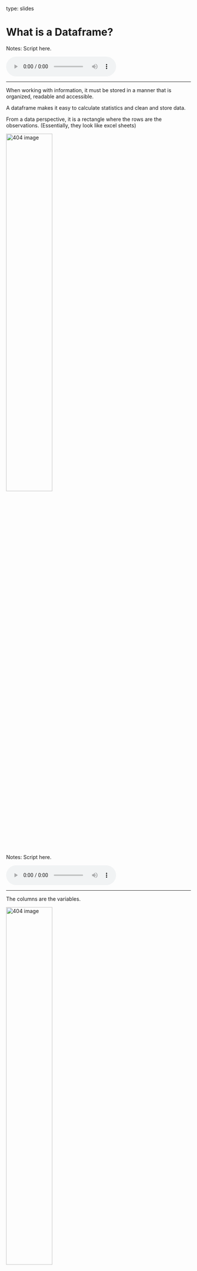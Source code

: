 type: slides

# What is a Dataframe?

Notes: Script here.

<html>

<audio controls >

<source src="placeholder_audio.mp3" />

</audio>

</html>

-----

When working with information, it must be stored in a manner that is
organized, readable and accessible.

A dataframe makes it easy to calculate statistics and clean and store
data.

From a data perspective, it is a rectangle where the rows are the
observations. (Essentially, they look like excel sheets)

<img src='module1/df_obs.png' width="50%" alt="404 image"/>

Notes: Script here.

<html>

<audio controls >

<source src="placeholder_audio.mp3" />

</audio>

</html>

-----

The columns are the variables.

<img src='module1/df_var.png' width="50%" alt="404 image"/>

Notes: Script here.

<html>

<audio controls >

<source src="placeholder_audio.mp3" />

</audio>

</html>

-----

# Enter Pandas

<img src='module1/pandas.gif' width="50%" alt="404 image"/>

Notes: Script here.

<html>

<audio controls >

<source src="placeholder_audio.mp3" />

</audio>

</html>

-----

## Importing Pandas

To analyze dataframes, we need to make sure that we import something
called `pandas`. This will help us store and manipulate dataframes.

Before we start writing any valuable code, we need to import pandas.

``` python
import pandas as pd
```

Notes: Script here.

<html>

<audio controls >

<source src="placeholder_audio.mp3" />

</audio>

</html>

-----

## Reading in Data

Next we can bring in our data named `candybars` which is stored as a
`.csv` with the following code:

``` python
df = pd.read_csv('candybars.csv', index_col =0)
```

let’s break this up:

`pd`: this is the short form for pandas, which we are using to
manipulate our dataframes.  
`read_csv()`: The tool that does the job and, in this case, it is
reading in the `csv` file named `candybars.csv`.  
`index_col =0`: This specifies to use the first column in the csv as an
index (we will talk about this in a moment) `df`: The dataframe is now
saved as an object called `df`

In these slides you can differentiate between what we typed in (our
code) in light gray and the output of this will be coloured in a dark
grey background.

You can see what the object `df` looks like on the next slide.

Notes: Script
    here.

<html>

<audio controls >

<source src="placeholder_audio.mp3" />

</audio>

</html>

-----

``` python
df
```

    ##                            weight  chocolate  ...  multi  available_canada_america
    ## name                                          ...                                 
    ## Coffee Crisp                   50          1  ...      0                    Canada
    ## Butterfinger                  184          1  ...      0                   America
    ## Skor                           39          1  ...      0                      Both
    ## Smarties                       45          1  ...      1                    Canada
    ## Twix                           58          1  ...      1                      Both
    ## Reeses Peanutbutter Cups       43          1  ...      1                      Both
    ## 3 Musketeers                   54          1  ...      0                   America
    ## Kinder Surprise                20          1  ...      0                    Canada
    ## M & M                          48          1  ...      1                      Both
    ## Glosettes                      50          1  ...      1                    Canada
    ## KitKat                         45          1  ...      1                      Both
    ## Babe Ruth                      60          1  ...      0                   America
    ## Caramilk                       52          1  ...      0                    Canada
    ## Aero                           42          1  ...      0                    Canada
    ## Mars                           51          1  ...      0                      Both
    ## Payday                         52          0  ...      0                   America
    ## Snickers                       48          1  ...      0                      Both
    ## Crunchie                       26          1  ...      0                    Canada
    ## Wonderbar                      58          1  ...      0                    Canada
    ## 100 Grand                      43          1  ...      0                   America
    ## Take 5                         43          1  ...      0                   America
    ## Whatchamacallits               45          1  ...      0                   America
    ## Almond Joy                     46          1  ...      0                   America
    ## Oh Henry                       51          1  ...      0                      Both
    ## Cookies and Cream              43          0  ...      0                      Both
    ## 
    ## [25 rows x 10 columns]

Notes: Script here.

<html>

<audio controls >

<source src="placeholder_audio.mp3" />

</audio>

</html>

-----

From this dataframe, we can see that there are 25 different candy bars
and 10 columns. We can obtain the names of the columns using this code:

``` python
df.columns
```

    ## Index(['weight', 'chocolate', 'peanuts', 'caramel', 'nougat',
    ##        'cookie_wafer_rice', 'coconut', 'white_chocolate', 'multi',
    ##        'available_canada_america'],
    ##       dtype='object')

Or if you wanted to see the dimensions of the whole dataframe you could
code the following:

``` python
df.shape
```

    ## (25, 10)

Breaking up this code it just means “From our dataframe that we saved as
`df` tell me the `columns` or tell me the `shape`”.

Notes: Script here.

<html>

<audio controls >

<source src="placeholder_audio.mp3" />

</audio>

</html>

-----

Another important method to know is what if we don’t want to output the
whole table  
We can then specify how many rows of the dataset to show with
`df.head()`

``` python
df.head(2)
```

    ##               weight  chocolate  ...  multi  available_canada_america
    ## name                             ...                                 
    ## Coffee Crisp      50          1  ...      0                    Canada
    ## Butterfinger     184          1  ...      0                   America
    ## 
    ## [2 rows x 10 columns]

This specifies only 2 rows will be shown. We can specify any number of
rows within the brackets or we can leave it empty which will default to
5
    rows.

``` python
df.head()
```

    ##               weight  chocolate  ...  multi  available_canada_america
    ## name                             ...                                 
    ## Coffee Crisp      50          1  ...      0                    Canada
    ## Butterfinger     184          1  ...      0                   America
    ## Skor              39          1  ...      0                      Both
    ## Smarties          45          1  ...      1                    Canada
    ## Twix              58          1  ...      1                      Both
    ## 
    ## [5 rows x 10 columns]

Notes: Script here.

<html>

<audio controls >

<source src="placeholder_audio.mp3" />

</audio>

</html>

-----

# let’s apply what we learned\!

Notes: Script here.

<html>

<audio controls >

<source src="placeholder_audio.mp3" />

</audio>

</html>
